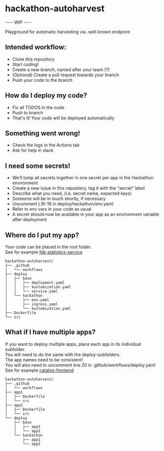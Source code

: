 # hackathon-autoharvest

---- WIP ----

Playground for automatic harvesting via .well known endpoint

## Intended workflow:
- Clone this repository
- Start coding!
- Create a new branch, named after your team (?)
- (Optional) Create a pull request towards your branch
- Push your code to the branch

## How do I deploy my code?
- Fix all TODOS in the code
- Push to branch
- That's it! Your code will be deployed automatically

## Something went wrong!
- Check the logs in the Actions tab
- Ask for help in slack

## I need some secrets!
- We'll lump all secrets together in one secret per app in the Hackathon environment
- Create a new issue in this repository, tag it with the "secret" label
- Describe what you need, (i.e. secret name, expected keys)
- Someone will be in touch shortly, if necessary
- Uncomment L16-18 in deploy/hackathon/env.yaml
- Refer to env vars in your code as usual 
- A secret should now be available in your app as an environment variable after deployment

## Where do I put my app?
Your code can be placed in the root folder.  
See for example [fdk-statistics-service](https://github.com/Informasjonsforvaltning/fdk-statistics-service)
```
hackathon-autoharvest/
├── .github
│   └── workflows
├── deploy
│   ├── base
│   │   ├── deployment.yaml
│   │   ├── kustomization.yaml
│   │   └── service.yaml
│   └── hackathon
│       ├── env.yaml
│       ├── ingress.yaml
│       └── kustomization.yaml
├── Dockerfile
└── src
```


## What if I have multiple apps?
If you want to deploy multiple apps, place each app in its individual subfolder.  
You will need to do the same with the deploy-subfolders.  
The app names need to be consistent!  
You will also need to uncomment line 20 in .github/workflows/deploy.yaml  
See for example [catalog-frontend](https://github.com/Informasjonsforvaltning/catalog-frontend)
```
hackathon-autoharvest/
├── .github
│   └── workflows
├── app1
│   ├── Dockerfile
│   └── src
├── app2
│   ├── Dockerfile
│   └── src
└── deploy
    ├── base
    │   ├── app1
    │   └── app2
    └── hackathon
        ├── app1
        └── app2
```